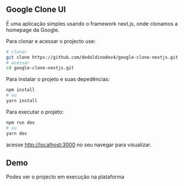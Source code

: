 
## Google Clone UI
É uma aplicação simples usando o framework next.js, onde clonamos a homepage da 
Google.

Para clonar e acessar o projecto use:

```bash
# clonar
git clone https://github.com/dedaldinodev4/google-clone-nextjs.git
# acessar
cd google-clone-nextjs.git
```

Para instalar o projeto e suas depedências:

```bash
npm install
# ou
yarn install
```

Para executar o projeto:

```bash
npm run dev
# ou
yarn dev
```

acesse [http://localhost:3000](http://localhost:3000) no seu navegar para visualizar.

## Demo

Podes ver o projecto em execução na plataforma 
